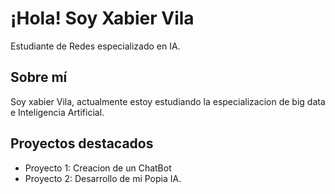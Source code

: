 # ¡Hola! Soy Xabier Vila

Estudiante de Redes especializado en IA.

## Sobre mí
Soy xabier Vila, actualmente estoy estudiando la especializacion de big data e Inteligencia Artificial.

## Proyectos destacados 
- Proyecto 1: Creacion de un ChatBot
- Proyecto 2: Desarrollo de mi Popia IA.

